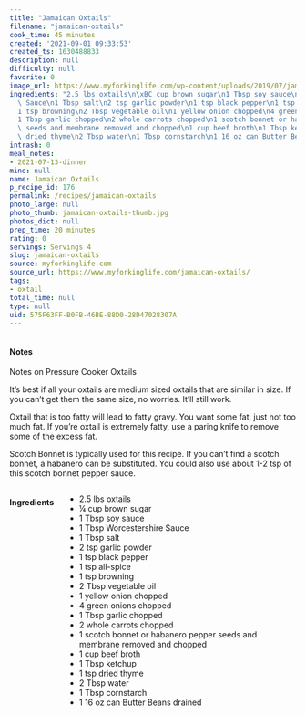 ```yaml
---
title: "Jamaican Oxtails"
filename: "jamaican-oxtails"
cook_time: 45 minutes
created: '2021-09-01 09:33:53'
created_ts: 1630488833
description: null
difficulty: null
favorite: 0
image_url: https://www.myforkinglife.com/wp-content/uploads/2019/07/jamaican-oxtail-16.jpg
ingredients: "2.5 lbs oxtails\n\xBC cup brown sugar\n1 Tbsp soy sauce\n1 Tbsp Worcestershire\
  \ Sauce\n1 Tbsp salt\n2 tsp garlic powder\n1 tsp black pepper\n1 tsp all-spice\n\
  1 tsp browning\n2 Tbsp vegetable oil\n1 yellow onion chopped\n4 green onions chopped\n\
  1 Tbsp garlic chopped\n2 whole carrots chopped\n1 scotch bonnet or habanero pepper\
  \ seeds and membrane removed and chopped\n1 cup beef broth\n1 Tbsp ketchup\n1 tsp\
  \ dried thyme\n2 Tbsp water\n1 Tbsp cornstarch\n1 16 oz can Butter Beans drained"
intrash: 0
meal_notes:
- 2021-07-13-dinner
mine: null
name: Jamaican Oxtails
p_recipe_id: 176
permalink: /recipes/jamaican-oxtails
photo_large: null
photo_thumb: jamaican-oxtails-thumb.jpg
photos_dict: null
prep_time: 20 minutes
rating: 0
servings: Servings 4
slug: jamaican-oxtails
source: myforkinglife.com
source_url: https://www.myforkinglife.com/jamaican-oxtails/
tags:
- oxtail
total_time: null
type: null
uid: 575F63FF-B0FB-46BE-88D0-28D47028307A
---
```

<div class="columns large-7 small-12" id="writeup">		<div id="notes"><h4>Notes</h4>
<div class="box box-notes"><p>Notes on Pressure Cooker Oxtails</p>
<p>It’s best if all your oxtails are medium sized oxtails that are similar in size. If you can’t get them the same size, no worries. It’ll still work.</p>
<p>Oxtail that is too fatty will lead to fatty gravy. You want some fat, just not too much fat. If you’re oxtail is extremely fatty, use a paring knife to remove some of the excess fat.</p>
<p>Scotch Bonnet is typically used for this recipe. If you can’t find a scotch bonnet, a habanero can be substituted. You could also use about 1-2 tsp of this scotch bonnet pepper sauce.</p>
</div></div>	</div><!-- #writeup -->
</div><!-- #row-one -->
<div class="row" id="row-two">	<div class="columns large-4 small-12" id="ingredients"><h4>Ingredients</h4><div class="box box-ingredients content"><ul>
<li>2.5 lbs oxtails</li>
<li>¼ cup brown sugar</li>
<li>1 Tbsp soy sauce</li>
<li>1 Tbsp Worcestershire Sauce</li>
<li>1 Tbsp salt</li>
<li>2 tsp garlic powder</li>
<li>1 tsp black pepper</li>
<li>1 tsp all-spice</li>
<li>1 tsp browning</li>
<li>2 Tbsp vegetable oil</li>
<li>1 yellow onion chopped</li>
<li>4 green onions chopped</li>
<li>1 Tbsp garlic chopped</li>
<li>2 whole carrots chopped</li>
<li>1 scotch bonnet or habanero pepper seeds and membrane removed and chopped</li>
<li>1 cup beef broth</li>
<li>1 Tbsp ketchup</li>
<li>1 tsp dried thyme</li>
<li>2 Tbsp water</li>
<li>1 Tbsp cornstarch</li>
<li>1 16 oz can Butter Beans drained</li>
</ul>
</div>	</div>	<div class="columns large-6 small-12" id="directions">	</div>
